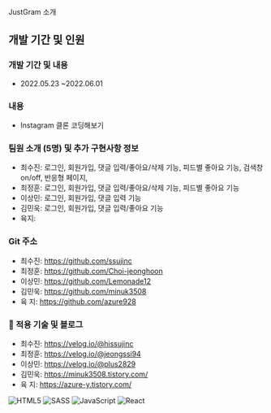 JustGram 소개

## 개발 기간 및 인원

### 개발 기간 및 내용
- 2022.05.23 ~2022.06.01

### 내용
- Instagram 클론 코딩해보기

### 팀원 소개 (5명) 및 추가 구현사항 정보

- 최수진: 로그인, 회원가입, 댓글 입력/좋아요/삭제 기능, 피드별 좋아요 기능, 검색창 on/off, 반응형 페이지,
- 최정훈: 로그인, 회원가입, 댓글 입력/좋아요/삭제 기능, 피드별 좋아요 기능
- 이상민: 로그인, 회원가입, 댓글 입력 기능
- 김민욱: 로그인, 회원가입, 댓글 입력/좋아요 기능
- 육지:

### Git 주소

- 최수진: https://github.com/ssujinc
- 최정훈: https://github.com/Choi-jeonghoon
- 이상민: https://github.com/Lemonade12
- 김민욱: https://github.com/minuk3508
- 육 지: https://github.com/azure928

### 📝 적용 기술 및 블로그 

- 최수진: https://velog.io/@hissujinc      
- 최정훈: https://velog.io/@jeongssi94      
- 이상민: https://velog.io/@plus2829        
- 김민욱: https://minuk3508.tistory.com/    
- 육 지: https://azure-y.tistory.com/        

![HTML5](https://img.shields.io/badge/html5-%23E34F26.svg?style=for-the-badge&logo=html5&logoColor=white)
![SASS](https://img.shields.io/badge/SASS-hotpink.svg?style=for-the-badge&logo=SASS&logoColor=white)
![JavaScript](https://img.shields.io/badge/javascript-%23323330.svg?style=for-the-badge&logo=javascript&logoColor=%23F7DF1E)
![React](https://img.shields.io/badge/react-%2320232a.svg?style=for-the-badge&logo=react&logoColor=%2361DAFB)
